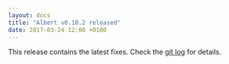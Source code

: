 ```yaml
---
layout: docs
title: "Albert v0.10.2 released"
date: 2017-03-24 12:00 +0100
---
```


This release contains the latest fixes. Check the [git log](https://github.com/albertlauncher/albert/commits/v0.10.2) for details.
